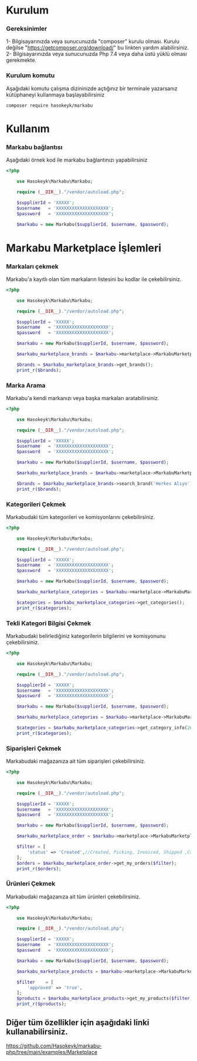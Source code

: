 # Kurulum

### Gereksinimler
1- Bilgisayarınızda veya sunucunuzda "composer" kurulu olması. Kurulu değilse "https://getcomposer.org/download/" bu linkten yardım alabilirsiniz.
2- Bilgisayarınızda veya sunucunuzda Php 7.4 veya daha üstü yüklü olması gerekmekte.

### Kurulum komutu
Aşağıdaki komutu çalışma dizininizde açtığınız bir terminale yazarsanız kütüphaneyi kullanmaya başlayabilirsiniz

```shell
composer require hasokeyk/markabu
```

# Kullanım

### Markabu bağlantısı
Aşağıdaki örnek kod ile markabu bağlantınızı yapabilirsiniz

```php
<?php

    use Hasokeyk\Markabu\Markabu;

    require (__DIR__)."/vendor/autoload.php";

    $supplierId = 'XXXXX';
    $username   = 'XXXXXXXXXXXXXXXXXXXX';
    $password   = 'XXXXXXXXXXXXXXXXXXXX';

    $markabu = new Markabu($supplierId, $username, $password);
```

# Markabu Marketplace İşlemleri

### Markaları çekmek
Markabu'a kayıtlı olan tüm markaların listesini bu kodlar ile çekebilirsiniz.

```php
<?php

    use Hasokeyk\Markabu\Markabu;

    require (__DIR__)."/vendor/autoload.php";

    $supplierId = 'XXXXX';
    $username   = 'XXXXXXXXXXXXXXXXXXXX';
    $password   = 'XXXXXXXXXXXXXXXXXXXX';

    $markabu = new Markabu($supplierId, $username, $password);

    $markabu_marketplace_brands = $markabu->marketplace->MarkabuMarketplaceBrands();

    $brands = $markabu_marketplace_brands->get_brands();
    print_r($brands);
```

### Marka Arama
Markabu'a kendi markanızı veya başka markaları aratabilirsiniz.

```php
<?php

    use Hasokeyk\Markabu\Markabu;

    require (__DIR__)."/vendor/autoload.php";

    $supplierId = 'XXXXX';
    $username   = 'XXXXXXXXXXXXXXXXXXXX';
    $password   = 'XXXXXXXXXXXXXXXXXXXX';

    $markabu = new Markabu($supplierId, $username, $password);

    $markabu_marketplace_brands = $markabu->marketplace->MarkabuMarketplaceBrands();

    $brands = $markabu_marketplace_brands->search_brand('Herkes Alıyo');
    print_r($brands);
```

### Kategorileri Çekmek
Markabudaki tüm kategorileri ve komisyonlarını çekebilirsiniz.

```php
<?php

    use Hasokeyk\Markabu\Markabu;

    require (__DIR__)."/vendor/autoload.php";

    $supplierId = 'XXXXX';
    $username   = 'XXXXXXXXXXXXXXXXXXXX';
    $password   = 'XXXXXXXXXXXXXXXXXXXX';

    $markabu = new Markabu($supplierId, $username, $password);

    $markabu_marketplace_categories = $markabu->marketplace->MarkabuMarketplaceCategories();

    $categories = $markabu_marketplace_categories->get_categories();
    print_r($categories);
```

### Tekli Kategori Bilgisi Çekmek
Markabudaki belirlediğiniz kategorilerin bilgilerini ve komisyonunu çekebilirsiniz.

```php
<?php

    use Hasokeyk\Markabu\Markabu;

    require (__DIR__)."/vendor/autoload.php";

    $supplierId = 'XXXXX';
    $username   = 'XXXXXXXXXXXXXXXXXXXX';
    $password   = 'XXXXXXXXXXXXXXXXXXXX';

    $markabu = new Markabu($supplierId, $username, $password);

    $markabu_marketplace_categories = $markabu->marketplace->MarkabuMarketplaceCategories();

    $categories = $markabu_marketplace_categories->get_category_info(2610);
    print_r($categories);
```
### Siparişleri Çekmek
Markabudaki mağazanıza ait tüm siparişleri çekebilirsiniz.

```php
<?php

    use Hasokeyk\Markabu\Markabu;

    require (__DIR__)."/vendor/autoload.php";

    $supplierId = 'XXXXX';
    $username   = 'XXXXXXXXXXXXXXXXXXXX';
    $password   = 'XXXXXXXXXXXXXXXXXXXX';

    $markabu = new Markabu($supplierId, $username, $password);

    $markabu_marketplace_order = $markabu->marketplace->MarkabuMarketplaceOrders();

    $filter = [
        'status' => 'Created',//Created, Picking, Invoiced, Shipped ,Cancelled, Delivered, UnDelivered, Returned, Repack, UnPacked, UnSupplied
    ];
    $orders = $markabu_marketplace_order->get_my_orders($filter);
    print_r($orders);
```

### Ürünleri Çekmek
Markabudaki mağazanıza ait tüm ürünleri çekebilirsiniz.

```php
<?php

    use Hasokeyk\Markabu\Markabu;

    require (__DIR__)."/vendor/autoload.php";

    $supplierId = 'XXXXX';
    $username   = 'XXXXXXXXXXXXXXXXXXXX';
    $password   = 'XXXXXXXXXXXXXXXXXXXX';

    $markabu = new Markabu($supplierId, $username, $password);

    $markabu_marketplace_products = $markabu->marketplace->MarkabuMarketplaceProducts();

    $filter    = [
        'approved' => 'true',
    ];
    $products = $markabu_marketplace_products->get_my_products($filter);
    print_r($products);
```

## Diğer tüm özellikler için aşağıdaki linki kullanabilirsiniz.

https://github.com/Hasokeyk/markabu-php/tree/main/examples/Marketplace
